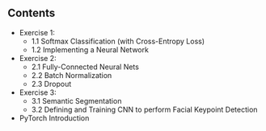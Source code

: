 ## Contents
* Exercise 1: 
    * 1.1 Softmax Classification (with Cross-Entropy Loss)
    * 1.2 Implementing a Neural Network
* Exercise 2: 
    * 2.1 Fully-Connected Neural Nets
    * 2.2 Batch Normalization
    * 2.3 Dropout
* Exercise 3: 
    * 3.1 Semantic Segmentation
    * 3.2 Defining and Training CNN to perform Facial Keypoint Detection
* PyTorch Introduction

    
